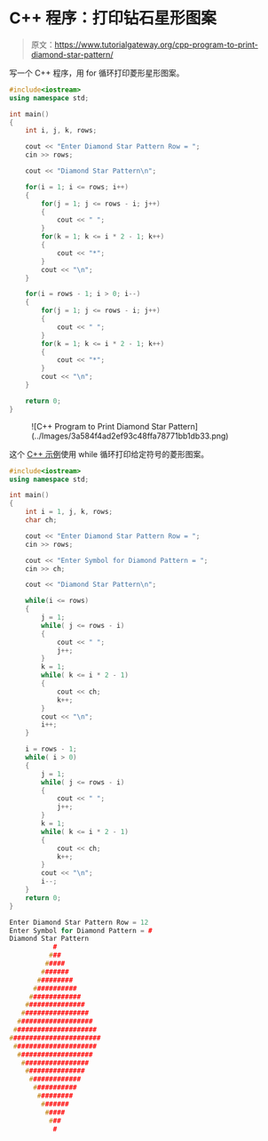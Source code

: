 # C++ 程序：打印钻石星形图案

> 原文：<https://www.tutorialgateway.org/cpp-program-to-print-diamond-star-pattern/>

写一个 C++ 程序，用 for 循环打印菱形星形图案。

```cpp
#include<iostream>
using namespace std;

int main()
{
	int i, j, k, rows;

    cout << "Enter Diamond Star Pattern Row = ";
    cin >> rows;

    cout << "Diamond Star Pattern\n"; 

    for(i = 1; i <= rows; i++)
    {
    	for(j = 1; j <= rows - i; j++)
		{
            cout << " ";
        }
        for(k = 1; k <= i * 2 - 1; k++)
        {
            cout << "*";
        }
        cout << "\n";
    }	

    for(i = rows - 1; i > 0; i--)
    {
    	for(j = 1; j <= rows - i; j++)
		{
            cout << " ";
        }
        for(k = 1; k <= i * 2 - 1; k++)
        {
            cout << "*";
        }
        cout << "\n";
    }

 	return 0;
}
```

<figure class="wp-block-image size-large">![C++ Program to Print Diamond Star Pattern](../Images/3a584f4ad2ef93c48ffa78771bb1db33.png)</figure>

这个 [C++ 示例](https://www.tutorialgateway.org/cpp-programs/)使用 while 循环打印给定符号的菱形图案。

```cpp
#include<iostream>
using namespace std;

int main()
{
	int i = 1, j, k, rows;
    char ch;

    cout << "Enter Diamond Star Pattern Row = ";
    cin >> rows;

    cout << "Enter Symbol for Diamond Pattern = ";
    cin >> ch;

    cout << "Diamond Star Pattern\n"; 

    while(i <= rows)
    {
        j = 1;
    	while( j <= rows - i)
		{
            cout << " ";
            j++;
        }
        k = 1;
        while( k <= i * 2 - 1)
        {
            cout << ch;
            k++;
        }
        cout << "\n";
        i++;
    }	

    i = rows - 1;
    while( i > 0)
    {
    	j = 1;
    	while( j <= rows - i)
		{
            cout << " ";
            j++;
        }
        k = 1;
        while( k <= i * 2 - 1)
        {
            cout << ch;
            k++;
        }
        cout << "\n";
        i--;
    }	
 	return 0;
}
```

```cpp
Enter Diamond Star Pattern Row = 12
Enter Symbol for Diamond Pattern = #
Diamond Star Pattern
           #
          ###
         #####
        #######
       #########
      ###########
     #############
    ###############
   #################
  ###################
 #####################
#######################
 #####################
  ###################
   #################
    ###############
     #############
      ###########
       #########
        #######
         #####
          ###
           #
```